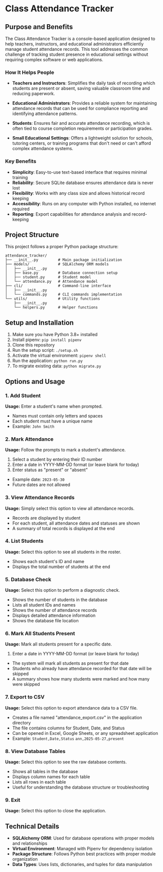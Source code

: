 # Class Attendance Tracker

## Purpose and Benefits

The Class Attendance Tracker is a console-based application designed to help teachers, instructors, and educational administrators efficiently manage student attendance records. This tool addresses the common challenge of tracking student presence in educational settings without requiring complex software or web applications.

### How It Helps People

- **Teachers and Instructors**: Simplifies the daily task of recording which students are present or absent, saving valuable classroom time and reducing paperwork.

- **Educational Administrators**: Provides a reliable system for maintaining attendance records that can be used for compliance reporting and identifying attendance patterns.

- **Students**: Ensures fair and accurate attendance recording, which is often tied to course completion requirements or participation grades.

- **Small Educational Settings**: Offers a lightweight solution for schools, tutoring centers, or training programs that don't need or can't afford complex attendance systems.

### Key Benefits

- **Simplicity**: Easy-to-use text-based interface that requires minimal training
- **Reliability**: Secure SQLite database ensures attendance data is never lost
- **Flexibility**: Works with any class size and allows historical record keeping
- **Accessibility**: Runs on any computer with Python installed, no internet required
- **Reporting**: Export capabilities for attendance analysis and record-keeping

## Project Structure

This project follows a proper Python package structure:

```
attendance_tracker/
├── __init__.py         # Main package initialization
├── models/             # SQLAlchemy ORM models
│   ├── __init__.py
│   ├── base.py         # Database connection setup
│   ├── student.py      # Student model
│   └── attendance.py   # Attendance model
├── cli/                # Command-line interface
│   ├── __init__.py
│   └── commands.py     # CLI commands implementation
└── utils/              # Utility functions
    ├── __init__.py
    └── helpers.py      # Helper functions
```

## Setup and Installation

1. Make sure you have Python 3.8+ installed
2. Install pipenv: `pip install pipenv`
3. Clone this repository
4. Run the setup script: `./setup.sh`
5. Activate the virtual environment: `pipenv shell`
6. Run the application: `python run.py`
7. To migrate existing data: `python migrate.py`

## Options and Usage

### 1. Add Student
**Usage:** Enter a student's name when prompted.
- Names must contain only letters and spaces
- Each student must have a unique name
- Example: `John Smith`

### 2. Mark Attendance
**Usage:** Follow the prompts to mark a student's attendance.
1. Select a student by entering their ID number
2. Enter a date in YYYY-MM-DD format (or leave blank for today)
3. Enter status as "present" or "absent"
- Example date: `2023-05-30`
- Future dates are not allowed

### 3. View Attendance Records
**Usage:** Simply select this option to view all attendance records.
- Records are displayed by student
- For each student, all attendance dates and statuses are shown
- A summary of total records is displayed at the end

### 4. List Students
**Usage:** Select this option to see all students in the roster.
- Shows each student's ID and name
- Displays the total number of students at the end

### 5. Database Check
**Usage:** Select this option to perform a diagnostic check.
- Shows the number of students in the database
- Lists all student IDs and names
- Shows the number of attendance records
- Displays detailed attendance information
- Shows the database file location

### 6. Mark All Students Present
**Usage:** Mark all students present for a specific date.
1. Enter a date in YYYY-MM-DD format (or leave blank for today)
- The system will mark all students as present for that date
- Students who already have attendance recorded for that date will be skipped
- A summary shows how many students were marked and how many were skipped

### 7. Export to CSV
**Usage:** Select this option to export attendance data to a CSV file.
- Creates a file named "attendance_export.csv" in the application directory
- The file contains columns for Student, Date, and Status
- Can be opened in Excel, Google Sheets, or any spreadsheet application
- Example: `Student,Date,Status`
          `ann,2025-05-27,present`

### 8. View Database Tables
**Usage:** Select this option to see the raw database contents.
- Shows all tables in the database
- Displays column names for each table
- Lists all rows in each table
- Useful for understanding the database structure or troubleshooting

### 9. Exit
**Usage:** Select this option to close the application.

## Technical Details

- **SQLAlchemy ORM**: Used for database operations with proper models and relationships
- **Virtual Environment**: Managed with Pipenv for dependency isolation
- **Package Structure**: Follows Python best practices with proper module organization
- **Data Types**: Uses lists, dictionaries, and tuples for data manipulation